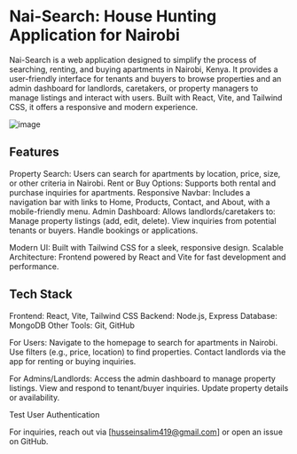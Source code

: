 # Nai-Search: House Hunting Application for Nairobi

Nai-Search is a web application designed to simplify the process of searching, renting, and buying apartments in Nairobi, Kenya. It provides a user-friendly interface for tenants and buyers to browse properties and an admin dashboard for landlords, caretakers, or property managers to manage listings and interact with users. Built with React, Vite, and Tailwind CSS, it offers a responsive and modern experience.

![image](https://github.com/user-attachments/assets/94d16c9a-12c5-4ea0-b3aa-fffec248f427)

## Features

Property Search: Users can search for apartments by location, price, size, or other criteria in Nairobi.
Rent or Buy Options: Supports both rental and purchase inquiries for apartments.
Responsive Navbar: Includes a navigation bar with links to Home, Products, Contact, and About, with a mobile-friendly menu.
Admin Dashboard: Allows landlords/caretakers to:
Manage property listings (add, edit, delete).
View inquiries from potential tenants or buyers.
Handle bookings or applications.

Modern UI: Built with Tailwind CSS for a sleek, responsive design.
Scalable Architecture: Frontend powered by React and Vite for fast development and performance.

## Tech Stack

Frontend: React, Vite, Tailwind CSS
Backend: Node.js, Express
Database: MongoDB
Other Tools: Git, GitHub

For Users:
Navigate to the homepage to search for apartments in Nairobi.
Use filters (e.g., price, location) to find properties.
Contact landlords via the app for renting or buying inquiries.

For Admins/Landlords:
Access the admin dashboard to manage property listings.
View and respond to tenant/buyer inquiries.
Update property details or availability.

Test User Authentication

For inquiries, reach out via [husseinsalim419@gmail.com] or open an issue on GitHub.
